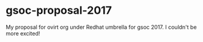# gsoc-proposal-2017

My proposal for ovirt org under Redhat umbrella for gsoc 2017. I couldn't be more excited!
